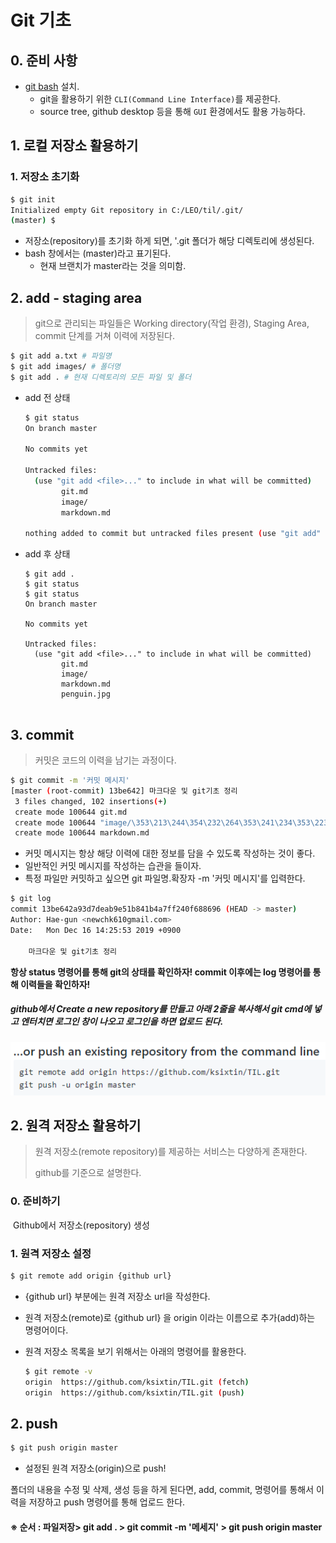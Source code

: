 # Git 기초

## 0. 준비 사항

* [git bash](http://https://gitforwindows.org/) 설치.
  * git을 활용하기 위한 `CLI(Command Line Interface)`를 제공한다.
  * source tree, github desktop 등을 통해 `GUI` 환경에서도 활용 가능하다.

## 1. 로컬 저장소 활용하기

### 1. 저장소 초기화

``` bash
$ git init
Initialized empty Git repository in C:/LEO/til/.git/
(master) $
```



* 저장소(repository)를 초기화 하게 되면, '.git 폴더가 해당 디렉토리에 생성된다.
* bash 창에서는 (master)라고 표기된다.
  * 현재 브랜치가 master라는 것을 의미함.

## 2. add - staging area

> git으로 관리되는 파일들은 Working directory(작업 환경), Staging Area, commit 단계를 거쳐 이력에 저장된다.

~~~ bash
$ git add a.txt # 파일명
$ git add images/ # 폴더명
$ git add . # 현재 디렉토리의 모든 파일 및 폴더


~~~

* add 전 상태

  ~~~ bash
  $ git status
  On branch master
  
  No commits yet
  
  Untracked files:
    (use "git add <file>..." to include in what will be committed)
          git.md
          image/
          markdown.md
  
  nothing added to commit but untracked files present (use "git add" to track)
  ~~~
  
  
  
* add 후 상태

  ~~~ bath
  $ git add .
  $ git status
  $ git status
  On branch master
  
  No commits yet
  
  Untracked files:
    (use "git add <file>..." to include in what will be committed)
          git.md
          image/
          markdown.md
          penguin.jpg
  
  
  ~~~

  

## 3. commit

> 커밋은 코드의 이력을 남기는 과정이다.

~~~ bash
$ git commit -m '커밋 메시지'
[master (root-commit) 13be642] 마크다운 및 git기초 정리
 3 files changed, 102 insertions(+)
 create mode 100644 git.md
 create mode 100644 "image/\353\213\244\354\232\264\353\241\234\353\223\234.jpg"
 create mode 100644 markdown.md
~~~
* 커밋 메시지는 항상 해당 이력에 대한 정보를 담을 수 있도록 작성하는 것이 좋다.
* 일반적인 커밋 메시지를 작성하는 습관을 들이자.
* 특정 파일만 커밋하고 싶으면 git 파일명.확장자 -m '커밋 메시지'를 입력한다.

~~~ bash
$ git log
commit 13be642a93d7deab9e51b841b4a7ff240f688696 (HEAD -> master)
Author: Hae-gun <newchk610gmail.com>
Date:   Mon Dec 16 14:25:53 2019 +0900

    마크다운 및 git기초 정리

~~~

**항상 status 명령어를 통해 git의 상태를 확인하자! commit 이후에는 log 명령어를 통해 이력들을 확인하자!**



##### github에서 Create a new repository를 만들고 아래 2줄을 복사해서 git cmd에 넣고 엔터치면 로그인 창이 나오고 로그인을 하면 업로드 된다.

![image-20191216143504098](image/image-20191216143504098.png)



## 2. 원격 저장소 활용하기

> 원격 저장소(remote repository)를 제공하는 서비스는 다양하게 존재한다.
>
> github를 기준으로 설명한다.

### 0. 준비하기

​	Github에서 저장소(repository) 생성

### 1. 원격 저장소 설정

~~~ bash
$ git remote add origin {github url}
~~~

* {github url} 부분에는 원격 저장소 url을 작성한다.

* 원격 저장소(remote)로 {github url} 을 origin 이라는 이름으로 추가(add)하는 명령어이다.

* 원격 저장소 목록을 보기 위해서는 아래의 명령어를 활용한다.

  ~~~ bash
  $ git remote -v
  origin  https://github.com/ksixtin/TIL.git (fetch)
  origin  https://github.com/ksixtin/TIL.git (push)
  ~~~

## 2. push

~~~ bash
$ git push origin master
~~~

* 설정된 원격 저장소(origin)으로 push!

폴더의 내용을 수정 및 삭제, 생성 등을 하게 된다면, add, commit, 명령어를 통해서 이력을 저장하고 push 명령어를 통해 업로드 한다.



####  ※ 순서 : 파일저장> git add . > git commit -m '메세지' > git push origin master